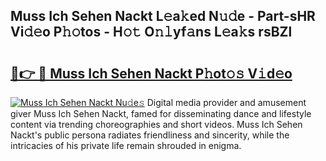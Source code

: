 ## Muss Ich Sehen Nackt L𝚎a𝚔ed N𝚞𝚍e - Part-sHR Vi𝚍𝚎o P𝚑𝚘tos - H𝚘𝚝 O𝚗𝚕yf𝚊ns L𝚎a𝚔s rsBZl

# <h2><a href="http://kf19q23.oniu.top/?m=Muss+Ich+Sehen+Nackt">🔗👉 🔴 Muss Ich Sehen Nackt P𝚑ot𝚘𝚜 V𝚒d𝚎o</a></h2>

[![Muss Ich Sehen Nackt Nu𝚍e𝚜](https://i.imgur.com/0qMVB7G.gif)](http://kf19q23.oniu.top/?m=Muss+Ich+Sehen+Nackt)
Digital media provider and amusement giver Muss Ich Sehen Nackt, famed for disseminating dance and lifestyle content via trending choreographies and short videos. Muss Ich Sehen Nackt's public persona radiates friendliness and sincerity, while the intricacies of his private life remain shrouded in enigma.  
